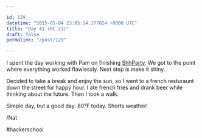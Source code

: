 ```yaml
---

id: 129
datetime: "2015-05-04 23:05:14.177024 +0000 UTC"
title: "Day 41 (RC 21)"
draft: false
permalink: "/post/129"

---
```


I spent the day working with Pam on finishing [ShhParty](https://github.com/pselle/shhparty). We got to the point where everything worked flawlessly. Next step is make it shiny.

Decided to take a break and enjoy the sun, so I went to a french resturaunt down the street for happy hour. I ate french fries and drank beer while thinking about the future. Then I took a walk.

Simple day, but a good day. 80&deg;F today. Shorts weather!

/Nat

#hackerschool
